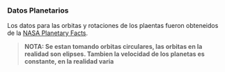 ### Datos Planetarios
Los datos para las orbitas y rotaciones de los plaentas fueron obteneidos de la [NASA Planetary Facts](https://nssdc.gsfc.nasa.gov/planetary/planetfact.html).

> **NOTA: Se estan tomando orbitas circulares, las orbitas en la realidad son elipses. Tambien la velocidad de los planetas es constante, en la realidad varia**